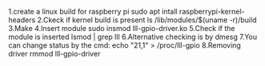1.create a linux build for raspberry pi
	sudo apt intall raspberrypi-kernel-headers
2.Ckeck if kernel build is present
	ls /lib/modules/$(uname -r)/build
3.Make
4.Insert module
	sudo insmod lll-gpio-driver.ko
5.Check if the module is inserted
	lsmod | grep lll
6.Alternative checking is by
	dmesg
7.You can change status by the cmd:
	echo "21,1" > /proc/lll-gpio
8.Removing driver
	rmmod lll-gpio-driver

